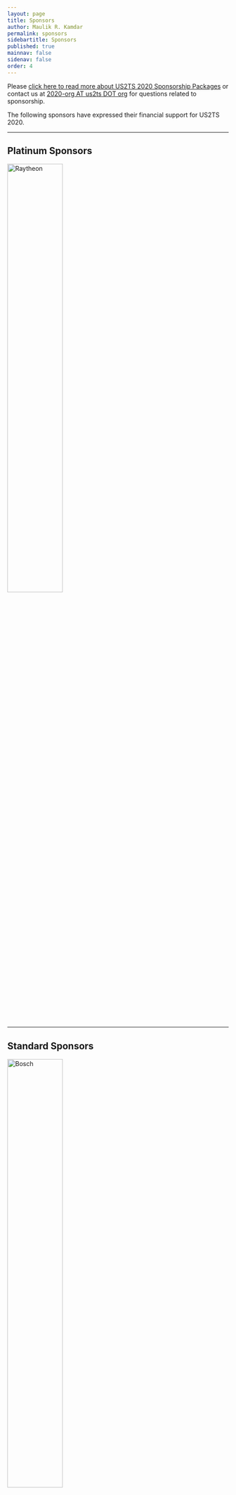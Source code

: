 ```yaml
---
layout: page
title: Sponsors
author: Maulik R. Kamdar
permalink: sponsors
sidebartitle: Sponsors
published: true
mainnav: false
sidenav: false
order: 4
---
```


Please [click here to read more about US2TS 2020 Sponsorship Packages](https://us2ts.org/sponsor_packages) or contact us at [2020-org AT us2ts DOT org](2020-org@us2ts.org) for questions related to sponsorship.

The following sponsors have expressed their financial support for US2TS 2020.

----------------------------------------------------------------

## Platinum Sponsors

[<img src="https://us2ts.org/images/us2ts-sponsor-bbn.png" alt="Raytheon" width="50%" align="middle">](https://www.raytheon.com/ourcompany/bbn)

----------------------------------------------------------------

## Standard Sponsors

[<img src="https://us2ts.org/images/us2ts-sponsor-bosch.jpg" alt="Bosch" width="50%" align="middle">](http://www.bosch.com/research)

----------------------------------------------------------------